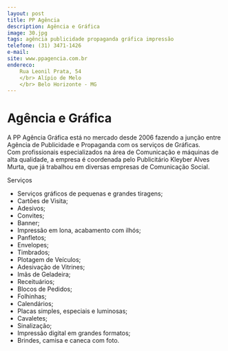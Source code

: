 ```yaml
---
layout: post
title: PP Agência
description: Agência e Gráfica
image: 30.jpg
tags: agência publicidade propaganda gráfica impressão 
telefone: (31) 3471-1426
e-mail: 
site: www.ppagencia.com.br
endereco:
    Rua Leonil Prata, 54
    </br> Alípio de Melo
    </br> Belo Horizonte - MG
---
```


# Agência e Gráfica

A PP Agência Gráfica está no mercado desde 2006 fazendo a junção entre Agência de Publicidade e Propaganda com os 
serviços de Gráficas.  
Com profissionais especializados na área de Comunicação e máquinas de alta qualidade, a empresa é coordenada pelo Publicitário Kleyber Alves Murta, 
que já trabalhou em diversas empresas de Comunicação Social.

Serviços

* Serviços gráficos de pequenas e grandes tiragens;
* Cartões de Visita;
* Adesivos;
* Convites;
* Banner;
* Impressão em lona, acabamento com ilhós;
* Panfletos;
* Envelopes;
* Timbrados;
* Plotagem de Veículos;
* Adesivação de Vitrines;
* Imãs de Geladeira;
* Receituários;
* Blocos de Pedidos;
* Folhinhas;
* Calendários;
* Placas simples, especiais e luminosas;
* Cavaletes;
* Sinalização;
* Impressão digital em grandes formatos;
* Brindes, camisa e caneca com foto.






